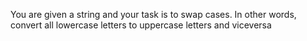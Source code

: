 You are given a string and your task is to swap cases. In other words, convert all lowercase letters to uppercase letters and viceversa 